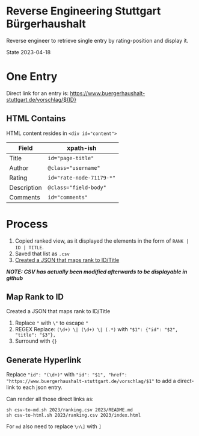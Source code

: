 # Reverse Engineering Stuttgart Bürgerhaushalt

Reverse engineer to retrieve single entry by rating-position and display it.

State 2023-04-18

# One Entry

Direct link for an entry is: https://www.buergerhaushalt-stuttgart.de/vorschlag/${ID}

## HTML Contains

HTML content resides in `<div id="content">`

Field | xpath-ish
----- | ----
Title | `id="page-title"`
Author | `@class="username"`
Rating | `id="rate-node-71179-*"`
Description | `@class="field-body"`
Comments | `id="comments"`

# Process

1. Copied ranked view, as it displayed the elements in the form of `RANK | ID | TITLE`.
2. Saved that list as `.csv`
3. [Created a JSON that maps rank to ID/Title](#map-rank-to-id)

***NOTE: CSV has actually been modified afterwards to be displayable in github***

## Map Rank to ID

Created a JSON that maps rank to ID/Title

1. Replace `"` with `\"` to escape `"`
2. REGEX Replace: `(\d+) \| (\d+) \| (.*)` with `"$1": {"id": "$2", "title": "$3"},`
3. Surround with `{}`

## Generate Hyperlink

Replace `"id": "(\d+)"` with `"id": "$1", "href": "https://www.buergerhaushalt-stuttgart.de/vorschlag/$1"`
to add a direct-link to each json entry.

Can render all those direct links as:

    sh csv-to-md.sh 2023/ranking.csv 2023/README.md
    sh csv-to-html.sh 2023/ranking.csv 2023/index.html

For `md` also need to replace `\n\]` with `]`
